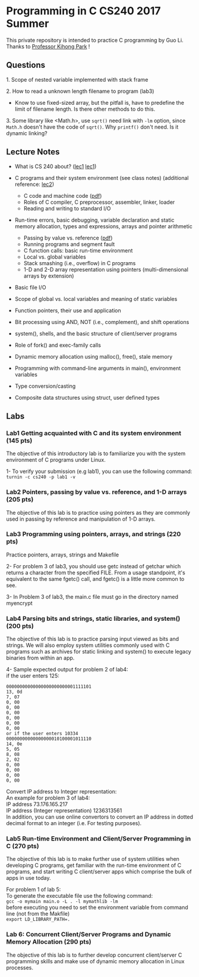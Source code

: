 # Programming in C CS240 2017 Summer

This private repository is intended to practice C programming by Guo Li. Thanks to <a href = "https://www.cs.purdue.edu/homes/park/">Professor Kihong Park</a>
!

## Questions
1\. Scope of nested variable implemented with stack frame

2\. How to read a unknown length filename to program (lab3) 
 
- Know to use fixed-sized array, but the pitfall is, have to predefine the limit of filename length. Is there other methods to do this.

3\. Some library like <Math.h>, use `sqrt()` need link with `-lm` option, since `Math.h` doesn't have the code of `sqrt()`. Why `printf()` don't need. Is it dynamic linking?



## Lecture Notes

- What is CS 240 about? ([lec1] [lec1])

- C programs and their system environment (see class notes) (additional reference: [lec2][lec2])
	- C code and machine code ([pdf][machineCode])
	- Roles of C compiler, C preprocessor, assembler, linker, loader
	- Reading and writing to standard I/O
- Run-time errors, basic debugging, variable declaration and static memory allocation, types and expressions, arrays and pointer arithmetic
	- Passing by value vs. reference ([pdf][PassingByValueOrReference])
	- Running programs and segment fault
	- C function calls: basic run-time environment
	- Local vs. global variables
	- Stack smashing (i.e., overflow) in C programs
	- 1-D and 2-D array representation using pointers (multi-dimensional arrays by extension)
	
- Basic file I/O

- Scope of global vs. local variables and meaning of static variables

- Function pointers, their use and application
- Bit processing using AND, NOT (i.e., complement), and shift operations
- system(), shells, and the basic structure of client/server programs
- Role of fork() and exec-family calls
- Dynamic memory allocation using malloc(), free(), stale memory
- Programming with command-line arguments in main(), environment variables
- Type conversion/casting
- Composite data structures using struct, user defined types




[lec1]:https://github.com/sean8purdue/cs240ProgrammingInC/blob/lab1/lab1/cs240crisn1.pdf
[lec2]:https://github.com/sean8purdue/cs240ProgrammingInC/blob/lab1/lab1/cs240crisn2.pdf
[machineCode]:https://github.com/sean8purdue/cs240ProgrammingInC/blob/lab1/lab1/cs240-park1.pdf
[PassingByValueOrReference]:https://github.com/sean8purdue/cs240ProgrammingInC/blob/lab2/lab2/PASSING%20ARGUMENTSbY%20VALUEvS%20rEFERENCE.pdf

## Labs

### Lab1 Getting acquainted with C and its system environment (145 pts)

The objective of this introductory lab is to familiarize you with the system environment of C programs under Linux.

1- To verify your submission (e.g lab1), you can use the following command: `turnin -c cs240 -p lab1 -v`

### Lab2 Pointers, passing by value vs. reference, and 1-D arrays (205 pts)

The objective of this lab is to practice using pointers as they are commonly used in passing by reference and manipulation of 1-D arrays.



### Lab3 Programming using pointers, arrays, and strings (220 pts)

Practice pointers, arrays, strings and Makefile

2- For problem 3 of lab3, you should use getc instead of getchar which returns a character from the specified FILE. From a usage standpoint, it's equivalent to the same fgetc() call, and fgetc() is a little more common to see.

3- In Problem 3 of lab3, the main.c file must go in the directory named myencrypt

### Lab4 Parsing bits and strings, static libraries, and system() (200 pts)

The objective of this lab is to practice parsing input viewed as bits and strings. We will also employ system utilities commonly used with C programs such as archives for static linking and system() to execute legacy binaries from within an app.

4- Sample expected output for problem 2 of lab4:   
if the user enters 125:   

```
00000000000000000000000001111101   
13, 0d   
7, 07   
0, 00   
0, 00   
0, 00   
0, 00   
0, 00   
0, 00   
or if the user enters 10334   
00000000000000000010100001011110 
14, 0e 
5, 05 
8, 08 
2, 02 
0, 00 
0, 00 
0, 00 
0, 00 
```

Convert IP address to Integer representation:  
An example for problem 3 of lab4:   
IP address 73.176.165.217   
IP address (Integer representation) 1236313561   
In addition, you can use online convertors to convert an IP address in dotted decimal format to an integer (i.e. For testing purposes).

### Lab5 Run-time Environment and Client/Server Programming in C (270 pts)

The objective of this lab is to make further use of system utilities when developing C programs, get familiar with the run-time environment of C programs, and start writing C client/server apps which comprise the bulk of apps in use today.

For problem 1 of lab 5:  
To generate the executable file use the following command:   
`gcc -o mymain main.o -L . -l mymathlib -lm`  
before executing you need to set the environment variable from command line (not from the Makfile)    
`export LD_LIBRARY_PATH=.`

### Lab 6: Concurrent Client/Server Programs and Dynamic Memory Allocation (290 pts)

The objective of this lab is to further develop concurrent client/server C programming skills and make use of dynamic memory allocation in Linux processes.
